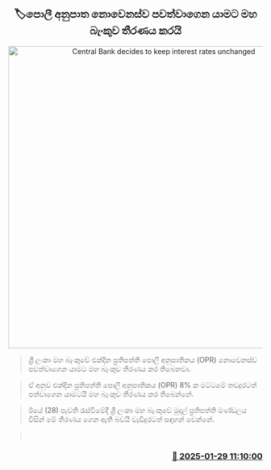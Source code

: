 <p align='center'><b><h2 align='center' title='Central Bank decides to keep interest rates unchanged'>🏷පොලී අනුපාත නොවෙනස්ව පවත්වාගෙන යාමට මහ බැංකුව තීරණය කරයි</h2></b></p>
<p align='center'><img src='https://helakuru.sgp1.cdn.digitaloceanspaces.com/esana/images/lib/central-bank[1].jpg' width='600' alt='Central Bank decides to keep interest rates unchanged'></p>

> ශ්‍රී ලංකා මහ බැංකුවේ එක්දින ප්‍රතිපත්ති පොලී අනුපාතිකය (OPR) නොවෙනස්ව පවත්වාගෙන යාමට මහ බැංකුව තීරණය කර තිබෙනවා.

> ඒ අනුව එක්දින ප්‍රතිපත්ති පොලී අනුපාතිකය (OPR) 8% ක මට්ටමේ තවදුරටත් පත්වාගෙන යාමටයි මහ බැංකුව තීරණය කර තිබෙන්නේ.

> ඊයේ (28) පැවති රැස්වීමේදී ශ්‍රී ලංකා මහ බැංකුවේ මුදල් ප්‍රතිපත්ති මණ්ඩලය විසින් මේ තීරණය ගෙන ඇති බවයි වැඩිදුරටත් සඳහන් වෙන්නේ.

>  



<h3 align='right'><a href='https://www.helakuru.lk/esana/p/106980/'>📅 2025-01-29 11:10:00</a></h3>
